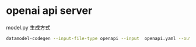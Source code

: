 # openai api server

model.py 生成方式

```bash
datamodel-codegen --input-file-type openapi --input  openapi.yaml --output model.py --output-model-type pydantic_v2.BaseModel
```
